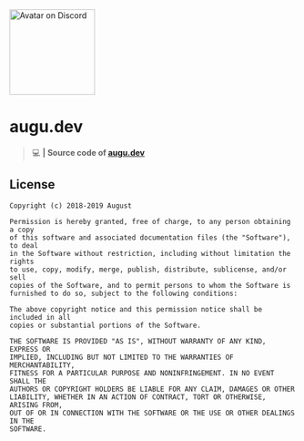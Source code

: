 <img src="https://is-going-to-rickroll.me/api/image/user/280158289667555328" alt="Avatar on Discord" style="align: left;" width="150px" height="150px" />

# augu.dev
> :computer: **| Source code of [augu.dev](https://augu.dev)**

## License
```
Copyright (c) 2018-2019 August

Permission is hereby granted, free of charge, to any person obtaining a copy
of this software and associated documentation files (the "Software"), to deal
in the Software without restriction, including without limitation the rights
to use, copy, modify, merge, publish, distribute, sublicense, and/or sell
copies of the Software, and to permit persons to whom the Software is
furnished to do so, subject to the following conditions:

The above copyright notice and this permission notice shall be included in all
copies or substantial portions of the Software.

THE SOFTWARE IS PROVIDED "AS IS", WITHOUT WARRANTY OF ANY KIND, EXPRESS OR
IMPLIED, INCLUDING BUT NOT LIMITED TO THE WARRANTIES OF MERCHANTABILITY,
FITNESS FOR A PARTICULAR PURPOSE AND NONINFRINGEMENT. IN NO EVENT SHALL THE
AUTHORS OR COPYRIGHT HOLDERS BE LIABLE FOR ANY CLAIM, DAMAGES OR OTHER
LIABILITY, WHETHER IN AN ACTION OF CONTRACT, TORT OR OTHERWISE, ARISING FROM,
OUT OF OR IN CONNECTION WITH THE SOFTWARE OR THE USE OR OTHER DEALINGS IN THE
SOFTWARE.
```